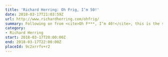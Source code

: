 ```yaml
---
title: 'Richard Herring: Oh Frig, I’m 50!'
date: 2018-03-17T21:03:59Z
url: http://www.richardherring.com/ohfrig/
summary: Following on from <cite>Oh F***, I’m 40!</cite>, this is the second instalment in Herring’s once-a-decade examination of ageing.
category:
- Richard Herring
start: 2018-03-17T20:00:00Z
end: 2018-03-17T22:00:00Z
placeId: 9c2xrrfv+r2
---
```

